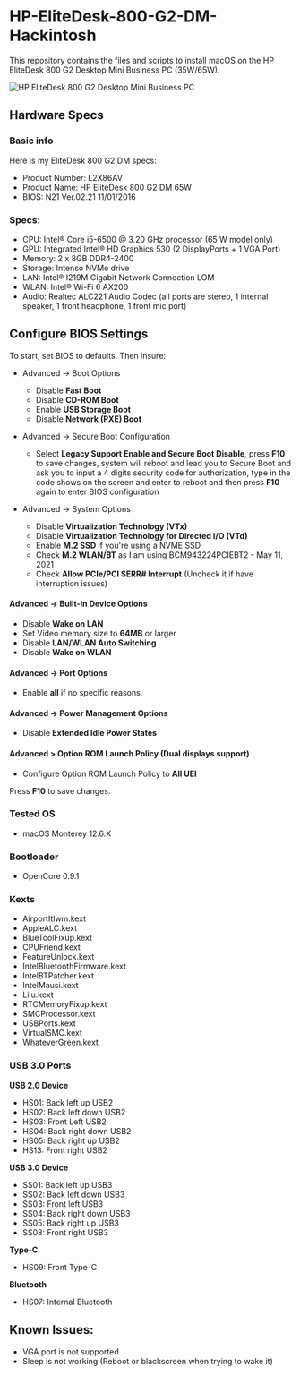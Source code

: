 # HP-EliteDesk-800-G2-DM-Hackintosh
This repository contains the files and scripts to install macOS on the HP EliteDesk 800 G2 Desktop Mini Business PC (35W/65W).

![HP EliteDesk 800 G2 Desktop Mini Business PC](https://ssl-product-images.www8-hp.com/digmedialib/prodimg/lowres/c04876268.png)

## Hardware Specs
### Basic info
Here is my EliteDesk 800 G2 DM specs:
- Product Number: L2X86AV
- Product Name: HP EliteDesk 800 G2 DM 65W
- BIOS: N21 Ver.02.21 11/01/2016

### Specs:
- CPU: Intel® Core i5-6500 @ 3.20 GHz processor (65 W model only)
- GPU: Integrated Intel® HD Graphics 530 (2 DisplayPorts + 1 VGA Port)
- Memory: 2 x 8GB DDR4-2400
- Storage: Intenso NVMe drive 
- LAN: Intel® I219M Gigabit Network Connection LOM
- WLAN: Intel® Wi-Fi 6 AX200
- Audio: Realtec ALC221 Audio Codec (all ports are stereo, 1 internal speaker, 1 front headphone, 1 front mic port)

## Configure BIOS Settings
To start, set BIOS to defaults.
Then insure:
- Advanced -> Boot Options
  - Disable **Fast Boot**
  - Disable **CD-ROM Boot**
  - Enable **USB Storage Boot**
  - Disable **Network (PXE) Boot**
  
- Advanced -> Secure Boot Configuration
  - Select **Legacy Support Enable and Secure Boot Disable**, press **F10** to save changes, system will reboot and lead you to Secure Boot and ask you to input a 4 digits security code for authorization, type in the code shows on the screen and enter to reboot and then press **F10** again to enter BIOS configuration

- Advanced -> System Options
  - Disable **Virtualization Technology (VTx)**
  - Disable **Virtualization Technology for Directed I/O (VTd)**
  - Enable **M.2 SSD** if you're using a NVME SSD
  - Check **M.2 WLAN/BT** as I am using BCM943224PCIEBT2 - May 11, 2021
  - Check **Allow PCIe/PCI SERR# Interrupt** (Uncheck it if have interruption issues)

#### Advanced -> Built-in Device Options
- Disable **Wake on LAN**
- Set Video memory size to **64MB** or larger
- Disable **LAN/WLAN Auto Switching**
- Disable **Wake on WLAN**

#### Advanced -> Port Options
- Enable **all** if no specific reasons.

#### Advanced -> Power Management Options
- Disable **Extended Idle Power States**

#### Advanced > Option ROM Launch Policy (Dual displays support)
- Configure Option ROM Launch Policy to **All UEI**


Press **F10** to save changes.

### Tested OS
- macOS Monterey 12.6.X

### Bootloader
- OpenCore 0.9.1

### Kexts
- AirportItlwm.kext
- AppleALC.kext
- BlueToolFixup.kext
- CPUFriend.kext
- FeatureUnlock.kext
- IntelBluetoothFirmware.kext
- IntelBTPatcher.kext
- IntelMausi.kext
- Lilu.kext
- RTCMemoryFixup.kext
- SMCProcessor.kext
- USBPorts.kext
- VirtualSMC.kext
- WhateverGreen.kext

### USB 3.0 Ports
**USB 2.0 Device**
- HS01: Back left up USB2
- HS02: Back left down USB2
- HS03: Front Left USB2
- HS04: Back right down USB2
- HS05: Back right up USB2
- HS13: Front right USB2

**USB 3.0 Device**
- SS01: Back left up USB3
- SS02: Back left down USB3
- SS03: Front left USB3
- SS04: Back right down USB3
- SS05: Back right up USB3
- SS08: Front right USB3

**Type-C**
- HS09: Front Type-C

**Bluetooth**
- HS07: Internal Bluetooth

## Known Issues:
- VGA port is not supported
- Sleep is not working (Reboot or blackscreen when trying to wake it)

